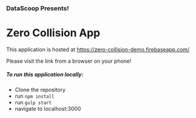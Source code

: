 ### DataScoop Presents!

# Zero Collision App

This application is hosted at https://zero-collision-demo.firebaseapp.com/

Please visit the link from a browser on your phone!

##### To run this application locally:

- Clone the repository
- run ```npm install```
- run ```gulp start```
- navigate to localhost:3000

